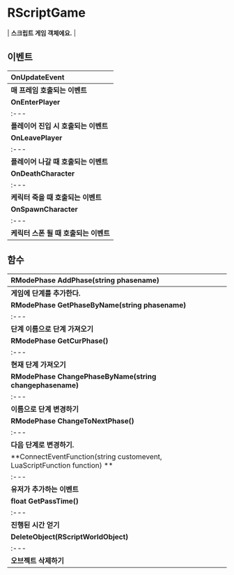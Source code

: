 # **RScriptGame**

| **스크립트 게임 객체에요.** |
## **이벤트**

| **OnUpdateEvent** |
| :--- |
| **매 프레임 호출되는 이벤트** |
| **OnEnterPlayer** |
| :--- |
| **플레이어 진입 시 호출되는 이벤트** |
| **OnLeavePlayer** |
| :--- |
| **플레이어 나갈 때 호출되는 이벤트** |
| **OnDeathCharacter** |
| :--- |
| **케릭터 죽을 때 호출되는 이벤트** |
| **OnSpawnCharacter** |
| :--- |
| **케릭터 스폰 될 때 호출되는 이벤트** |
## **함수**

| **RModePhase AddPhase(string phasename)** |
| :--- |
| **게임에 단계를 추가한다.** |
| **RModePhase GetPhaseByName(string phasename)** |
| :--- |
| **단계 이름으로 단계 가져오기** |
| **RModePhase GetCurPhase()** |
| :--- |
| **현재 단계 가져오기** |
| **RModePhase ChangePhaseByName(string changephasename)** |
| :--- |
| **이름으로 단계 변경하기** |
| **RModePhase ChangeToNextPhase()** |
| :--- |
| **다음 단계로 변경하기.** |
| **ConnectEventFunction(string customevent, LuaScriptFunction function) ** |
| :--- |
| **유저가 추가하는 이벤트** |
| **float GetPassTime()** |
| :--- |
| **진행된 시간 얻기** |
| **DeleteObject(RScriptWorldObject)** |
| :--- |
| **오브젝트 삭제하기** |
